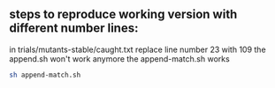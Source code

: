 ## steps to reproduce working version with different number lines:

in trials/mutants-stable/caught.txt replace line number 23 with 109
the append.sh won't work anymore
the append-match.sh works

```bash
sh append-match.sh

```
